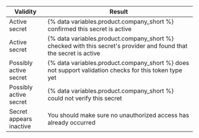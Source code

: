    | Validity                |     Result                                                                           |
   |-------------------------|--------------------------------------------------------------------------------|
   | Active secret           | {% data variables.product.company_short %} confirmed this secret is active                                         |
   | Active secret           | {% data variables.product.company_short %} checked with this secret's provider and found that the secret is active |
   | Possibly active secret  | {% data variables.product.company_short %} does not support validation checks for this token type yet               |
   | Possibly active secret  | {% data variables.product.company_short %} could not verify this secret                                            |
   | Secret appears inactive | You should make sure no unauthorized access has already occurred                 |
